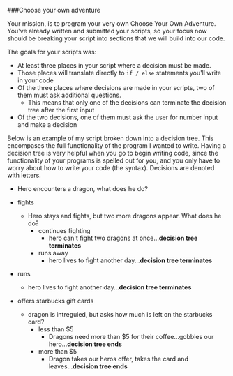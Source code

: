 ###Choose your own adventure

Your mission, is to program your very own Choose Your Own Adventure.  You've already written and submitted your scripts, 
 so your focus now should be breaking your script into sections that we will build into our code. 
 
 The goals for your scripts was:
 
* At least three places in your script where a decision must be made.
* Those places will translate directly to `if / else` statements you'll write in your code
* Of the three places where decisions are made in your scripts, two of them must ask additional questions. 
    * This means that only one of the decisions can terminate the decision tree after the first input
* Of the two decisions, one of them must ask the user for number input and make a decision 

Below is an example of my script broken down into a decision tree.  This encompases the full functionality 
of the program I wanted to write.  Having a decision tree is very helpful when you go to begin writing code, since 
 the functionality of your programs is spelled out for you, and you only have to worry about how to write your code 
 (the syntax).  Decisions are denoted with letters.  

* Hero encounters a dragon, what does he do?

* fights
    * Hero stays and fights, but two more dragons appear.  What does he do?
        * continues fighting
            * hero can't fight two dragons at once...**decision tree terminates**
        * runs away
            * hero lives to fight another day...**decision tree terminates**
* runs
    * hero lives to fight another day...**decision tree terminates**
* offers starbucks gift cards
    * dragon is intreguied, but asks how much is left on the starbucks card?
        * less than $5
            * Dragons need more than $5 for their coffee...gobbles our hero...**decision tree ends**
        * more than $5
            * Dragon takes our heros offer, takes the card and leaves...**decision tree ends**